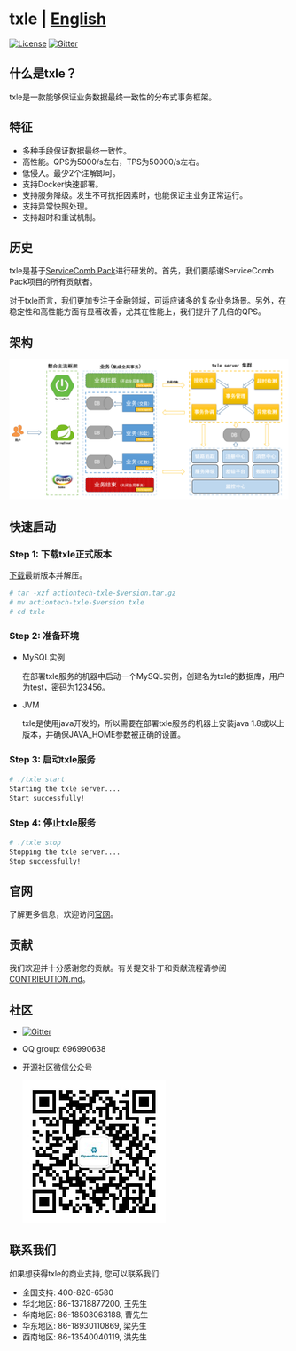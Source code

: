 # txle | [English](README.md)
[![License](https://img.shields.io/badge/license-Apache%202-4EB1BA.svg)](https://www.apache.org/licenses/LICENSE-2.0.html)
[![Gitter](https://img.shields.io/static/v1?label=chat&message=on&nbsp;gitter&color=brightgreen)](https://gitter.im/actiontech-txle/Lobby)

## 什么是txle？
txle是一款能够保证业务数据最终一致性的分布式事务框架。

## 特征
* 多种手段保证数据最终一致性。
* 高性能。QPS为5000/s左右，TPS为50000/s左右。
* 低侵入。最少2个注解即可。
* 支持Docker快速部署。
* 支持服务降级。发生不可抗拒因素时，也能保证主业务正常运行。
* 支持异常快照处理。
* 支持超时和重试机制。

## 历史
txle是基于[ServiceComb Pack](https://github.com/apache/servicecomb-pack)进行研发的。首先，我们要感谢ServiceComb Pack项目的所有贡献者。

对于txle而言，我们更加专注于金融领域，可适应诸多的复杂业务场景。另外，在稳定性和高性能方面有显著改善，尤其在性能上，我们提升了几倍的QPS。

## 架构

![txle业务集成架构](docs/txle-architecture-cn.png)

## 快速启动

### Step 1: 下载txle正式版本
[下载](https://github.com/actiontech/txle/releases)最新版本并解压。

```bash
# tar -xzf actiontech-txle-$version.tar.gz
# mv actiontech-txle-$version txle
# cd txle
```

### Step 2: 准备环境
* MySQL实例

    在部署txle服务的机器中启动一个MySQL实例，创建名为txle的数据库，用户为test，密码为123456。

* JVM

    txle是使用java开发的，所以需要在部署txle服务的机器上安装java 1.8或以上版本，并确保JAVA_HOME参数被正确的设置。

### Step 3: 启动txle服务

```bash
# ./txle start
Starting the txle server....
Start successfully!
```
### Step 4: 停止txle服务

```bash
# ./txle stop
Stopping the txle server....
Stop successfully!
```

## 官网

了解更多信息，欢迎访问[官网](https://opensource.actionsky.com/)。

## 贡献

我们欢迎并十分感谢您的贡献。有关提交补丁和贡献流程请参阅[CONTRIBUTION.md](https://github.com/actiontech/txle/docs/CONTRIBUTION.md)。

## 社区

* [![Gitter](https://img.shields.io/static/v1?label=chat&message=on&nbsp;gitter&color=brightgreen)](https://gitter.im/actiontech-txle/Lobby)
* QQ group: 696990638
* 开源社区微信公众号
  
  ![dble](./docs/QR_code.png)

## 联系我们

如果想获得txle的商业支持, 您可以联系我们:

- 全国支持: 400-820-6580
- 华北地区: 86-13718877200, 王先生
- 华南地区: 86-18503063188, 曹先生
- 华东地区: 86-18930110869, 梁先生
- 西南地区: 86-13540040119, 洪先生